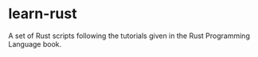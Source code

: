 # learn-rust
A set of Rust scripts following the tutorials given in the Rust Programming Language book.

